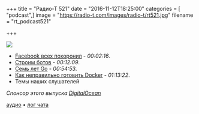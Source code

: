 +++
title = "Радио-Т 521"
date = "2016-11-12T18:25:00"
categories = [ "podcast",]
image = "https://radio-t.com/images/radio-t/rt521.jpg"
filename = "rt_podcast521"

+++

![](https://radio-t.com/images/radio-t/rt521.jpg)

- [Facebook всех похоронил](http://www.theverge.com/2016/11/11/13602824/facebook-just-killed-everyone) - *00:02:16*.
- [Строим ботов](https://github.com/umputun/rt-bot) - *00:12:09*.
- [Семь лет Go](https://blog.golang.org/7years) - *00:54:53*.
- [Как неправильно готовить Docker](https://www.voxxed.com/blog/2016/11/docker-container-anti-patterns/) - *01:13:22*.
- Темы наших слушателей

_Спонсор этого выпуска [DigitalOcean](https://www.digitalocean.com)_

[аудио](http://cdn.radio-t.com/rt_podcast521.mp3) • [лог чата](http://chat.radio-t.com/logs/radio-t-521.html)
<audio src="http://cdn.radio-t.com/rt_podcast521.mp3" preload="none"></audio>